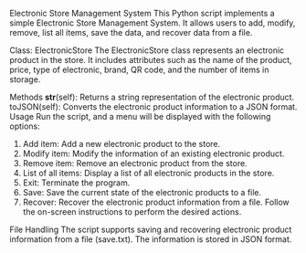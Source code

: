 Electronic Store Management System
This Python script implements a simple Electronic Store Management System. It allows users to add, modify, remove, list all items, save the data, and recover data from a file.

Class: ElectronicStore
The ElectronicStore class represents an electronic product in the store. It includes attributes such as the name of the product, price, type of electronic, brand, QR code, and the number of items in storage.

Methods
__str__(self): Returns a string representation of the electronic product.
toJSON(self): Converts the electronic product information to a JSON format.
Usage
Run the script, and a menu will be displayed with the following options:

1. Add item: Add a new electronic product to the store.
2. Modify item: Modify the information of an existing electronic product.
3. Remove item: Remove an electronic product from the store.
4. List of all items: Display a list of all electronic products in the store.
5. Exit: Terminate the program.
6. Save: Save the current state of the electronic products to a file.
7. Recover: Recover the electronic product information from a file.
Follow the on-screen instructions to perform the desired actions.

File Handling
The script supports saving and recovering electronic product information from a file (save.txt). The information is stored in JSON format.
